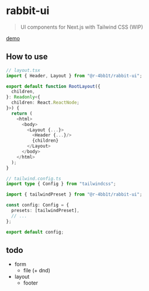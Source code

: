 # rabbit-ui

> UI components for Next.js with Tailwind CSS (WIP)

[demo](https://ui.r4bb1t.dev/)

## How to use

```ts
// layout.tsx
import { Header, Layout } from "@r-4bb1t/rabbit-ui";

export default function RootLayout({
  children,
}: Readonly<{
  children: React.ReactNode;
}>) {
  return (
    <html>
      <body>
        <Layout {...}>
          <Header {...}/>
          {children}
        </Layout>
      </body>
    </html>
  );
}

```

```ts
// tailwind.config.ts
import type { Config } from "tailwindcss";

import { tailwindPreset } from "@r-4bb1t/rabbit-ui";

const config: Config = {
  presets: [tailwindPreset],
  // ...
};

export default config;
```

## todo

- form
  - file (+ dnd)
- layout
  - footer
